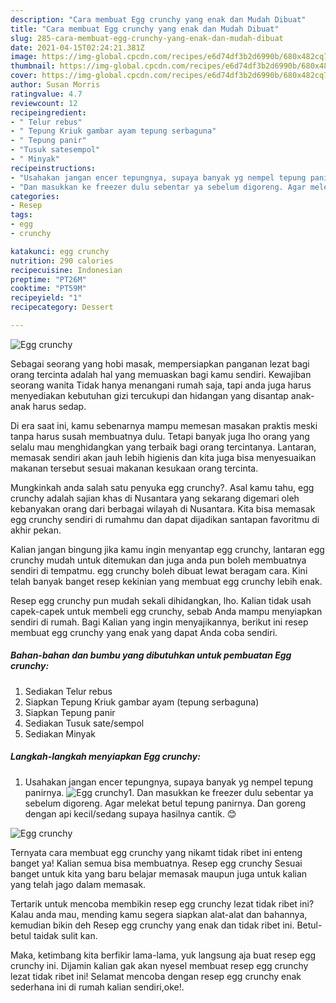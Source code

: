 ```yaml
---
description: "Cara membuat Egg crunchy yang enak dan Mudah Dibuat"
title: "Cara membuat Egg crunchy yang enak dan Mudah Dibuat"
slug: 285-cara-membuat-egg-crunchy-yang-enak-dan-mudah-dibuat
date: 2021-04-15T02:24:21.381Z
image: https://img-global.cpcdn.com/recipes/e6d74df3b2d6990b/680x482cq70/egg-crunchy-foto-resep-utama.jpg
thumbnail: https://img-global.cpcdn.com/recipes/e6d74df3b2d6990b/680x482cq70/egg-crunchy-foto-resep-utama.jpg
cover: https://img-global.cpcdn.com/recipes/e6d74df3b2d6990b/680x482cq70/egg-crunchy-foto-resep-utama.jpg
author: Susan Morris
ratingvalue: 4.7
reviewcount: 12
recipeingredient:
- " Telur rebus"
- " Tepung Kriuk gambar ayam tepung serbaguna"
- " Tepung panir"
- "Tusuk satesempol"
- " Minyak"
recipeinstructions:
- "Usahakan jangan encer tepungnya, supaya banyak yg nempel tepung panirnya."
- "Dan masukkan ke freezer dulu sebentar ya sebelum digoreng. Agar melekat betul tepung panirnya. Dan goreng dengan api kecil/sedang supaya hasilnya cantik. 😊"
categories:
- Resep
tags:
- egg
- crunchy

katakunci: egg crunchy 
nutrition: 290 calories
recipecuisine: Indonesian
preptime: "PT26M"
cooktime: "PT59M"
recipeyield: "1"
recipecategory: Dessert

---
```



![Egg crunchy](https://img-global.cpcdn.com/recipes/e6d74df3b2d6990b/680x482cq70/egg-crunchy-foto-resep-utama.jpg)

Sebagai seorang yang hobi masak, mempersiapkan panganan lezat bagi orang tercinta adalah hal yang memuaskan bagi kamu sendiri. Kewajiban seorang  wanita Tidak hanya menangani rumah saja, tapi anda juga harus menyediakan kebutuhan gizi tercukupi dan hidangan yang disantap anak-anak harus sedap.

Di era  saat ini, kamu sebenarnya mampu memesan masakan praktis meski tanpa harus susah membuatnya dulu. Tetapi banyak juga lho orang yang selalu mau menghidangkan yang terbaik bagi orang tercintanya. Lantaran, memasak sendiri akan jauh lebih higienis dan kita juga bisa menyesuaikan makanan tersebut sesuai makanan kesukaan orang tercinta. 



Mungkinkah anda salah satu penyuka egg crunchy?. Asal kamu tahu, egg crunchy adalah sajian khas di Nusantara yang sekarang digemari oleh kebanyakan orang dari berbagai wilayah di Nusantara. Kita bisa memasak egg crunchy sendiri di rumahmu dan dapat dijadikan santapan favoritmu di akhir pekan.

Kalian jangan bingung jika kamu ingin menyantap egg crunchy, lantaran egg crunchy mudah untuk ditemukan dan juga anda pun boleh membuatnya sendiri di tempatmu. egg crunchy boleh dibuat lewat beragam cara. Kini telah banyak banget resep kekinian yang membuat egg crunchy lebih enak.

Resep egg crunchy pun mudah sekali dihidangkan, lho. Kalian tidak usah capek-capek untuk membeli egg crunchy, sebab Anda mampu menyiapkan sendiri di rumah. Bagi Kalian yang ingin menyajikannya, berikut ini resep membuat egg crunchy yang enak yang dapat Anda coba sendiri.

<!--inarticleads1-->

##### Bahan-bahan dan bumbu yang dibutuhkan untuk pembuatan Egg crunchy:

1. Sediakan  Telur rebus
1. Siapkan  Tepung Kriuk gambar ayam (tepung serbaguna)
1. Siapkan  Tepung panir
1. Sediakan Tusuk sate/sempol
1. Sediakan  Minyak




<!--inarticleads2-->

##### Langkah-langkah menyiapkan Egg crunchy:

1. Usahakan jangan encer tepungnya, supaya banyak yg nempel tepung panirnya.
<img src="//assets-global.cpcdn.com/assets/icons/button_play-2c75c40dde080a61004c1f40b05d8f140eaff45d7e9e6481dc71c63d2e7c4909.png" alt="Egg crunchy">1. Dan masukkan ke freezer dulu sebentar ya sebelum digoreng. Agar melekat betul tepung panirnya. Dan goreng dengan api kecil/sedang supaya hasilnya cantik. 😊
<img src="//assets-global.cpcdn.com/assets/icons/button_play-2c75c40dde080a61004c1f40b05d8f140eaff45d7e9e6481dc71c63d2e7c4909.png" alt="Egg crunchy">



Ternyata cara membuat egg crunchy yang nikamt tidak ribet ini enteng banget ya! Kalian semua bisa membuatnya. Resep egg crunchy Sesuai banget untuk kita yang baru belajar memasak maupun juga untuk kalian yang telah jago dalam memasak.

Tertarik untuk mencoba membikin resep egg crunchy lezat tidak ribet ini? Kalau anda mau, mending kamu segera siapkan alat-alat dan bahannya, kemudian bikin deh Resep egg crunchy yang enak dan tidak ribet ini. Betul-betul taidak sulit kan. 

Maka, ketimbang kita berfikir lama-lama, yuk langsung aja buat resep egg crunchy ini. Dijamin kalian gak akan nyesel membuat resep egg crunchy lezat tidak ribet ini! Selamat mencoba dengan resep egg crunchy enak sederhana ini di rumah kalian sendiri,oke!.

